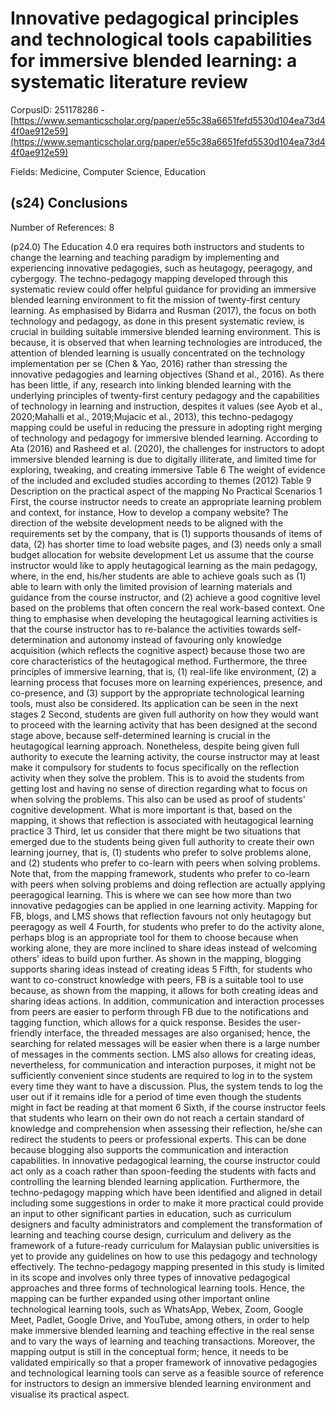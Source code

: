 # Innovative pedagogical principles and technological tools capabilities for immersive blended learning: a systematic literature review

CorpusID: 251178286 - [https://www.semanticscholar.org/paper/e55c38a6651fefd5530d104ea73d44f0ae912e59](https://www.semanticscholar.org/paper/e55c38a6651fefd5530d104ea73d44f0ae912e59)

Fields: Medicine, Computer Science, Education

## (s24) Conclusions
Number of References: 8

(p24.0) The Education 4.0 era requires both instructors and students to change the learning and teaching paradigm by implementing and experiencing innovative pedagogies, such as heutagogy, peeragogy, and cybergogy. The techno-pedagogy mapping developed through this systematic review could offer helpful guidance for providing an immersive blended learning environment to fit the mission of twenty-first century learning. As emphasised by Bidarra and Rusman (2017), the focus on both technology and pedagogy, as done in this present systematic review, is crucial in building suitable immersive blended learning environment. This is because, it is observed that when learning technologies are introduced, the attention of blended learning is usually concentrated on the technology implementation per se (Chen & Yao, 2016) rather than stressing the innovative pedagogies and learning objectives (Shand et al., 2016). As there has been little, if any, research into linking blended learning with the underlying principles of twenty-first century pedagogy and the capabilities of technology in learning and instruction, despites it values (see Ayob et al., 2020;Mahalli et al., 2019;Mujacic et al., 2013), this techno-pedagogy mapping could be useful in reducing the pressure in adopting right merging of technology and pedagogy for immersive blended learning. According to Ata (2016) and Rasheed et al. (2020), the challenges for instructors to adopt immersive blended learning is due to digitally illiterate, and limited time for exploring, tweaking, and creating immersive Table 6 The weight of evidence of the included and excluded studies according to themes   (2012) Table 9 Description on the practical aspect of the mapping No Practical Scenarios 1 First, the course instructor needs to create an appropriate learning problem and context, for instance, How to develop a company website? The direction of the website development needs to be aligned with the requirements set by the company, that is (1) supports thousands of items of data, (2) has shorter time to load website pages, and (3) needs only a small budget allocation for website development Let us assume that the course instructor would like to apply heutagogical learning as the main pedagogy, where, in the end, his/her students are able to achieve goals such as (1) able to learn with only the limited provision of learning materials and guidance from the course instructor, and (2) achieve a good cognitive level based on the problems that often concern the real work-based context. One thing to emphasise when developing the heutagogical learning activities is that the course instructor has to re-balance the activities towards self-determination and autonomy instead of favouring only knowledge acquisition (which reflects the cognitive aspect) because those two are core characteristics of the heutagogical method. Furthermore, the three principles of immersive learning, that is, (1) real-life like environment, (2) a learning process that focuses more on learning experiences, presence, and co-presence, and (3) support by the appropriate technological learning tools, must also be considered. Its application can be seen in the next stages 2 Second, students are given full authority on how they would want to proceed with the learning activity that has been designed at the second stage above, because self-determined learning is crucial in the heutagogical learning approach. Nonetheless, despite being given full authority to execute the learning activity, the course instructor may at least make it compulsory for students to focus specifically on the reflection activity when they solve the problem. This is to avoid the students from getting lost and having no sense of direction regarding what to focus on when solving the problems. This also can be used as proof of students' cognitive development. What is more important is that, based on the mapping, it shows that reflection is associated with heutagogical learning practice 3 Third, let us consider that there might be two situations that emerged due to the students being given full authority to create their own learning journey, that is, (1) students who prefer to solve problems alone, and (2) students who prefer to co-learn with peers when solving problems. Note that, from the mapping framework, students who prefer to co-learn with peers when solving problems and doing reflection are actually applying peeragogical learning. This is where we can see how more than two innovative pedagogies can be applied in one learning activity. Mapping for FB, blogs, and LMS shows that reflection favours not only heutagogy but peeragogy as well 4 Fourth, for students who prefer to do the activity alone, perhaps blog is an appropriate tool for them to choose because when working alone, they are more inclined to share ideas instead of welcoming others' ideas to build upon further. As shown in the mapping, blogging supports sharing ideas instead of creating ideas 5 Fifth, for students who want to co-construct knowledge with peers, FB is a suitable tool to use because, as shown from the mapping, it allows for both creating ideas and sharing ideas actions. In addition, communication and interaction processes from peers are easier to perform through FB due to the notifications and tagging function, which allows for a quick response. Besides the user-friendly interface, the threaded messages are also organised; hence, the searching for related messages will be easier when there is a large number of messages in the comments section. LMS also allows for creating ideas, nevertheless, for communication and interaction purposes, it might not be sufficiently convenient since students are required to log in to the system every time they want to have a discussion. Plus, the system tends to log the user out if it remains idle for a period of time even though the students might in fact be reading at that moment 6 Sixth, if the course instructor feels that students who learn on their own do not reach a certain standard of knowledge and comprehension when assessing their reflection, he/she can redirect the students to peers or professional experts. This can be done because blogging also supports the communication and interaction capabilities. In innovative pedagogical learning, the course instructor could act only as a coach rather than spoon-feeding the students with facts and controlling the learning blended learning application. Furthermore, the techno-pedagogy mapping which have been identified and aligned in detail including some suggestions in order to make it more practical could provide an input to other significant parties in education, such as curriculum designers and faculty administrators and complement the transformation of learning and teaching course design, curriculum and delivery as the framework of a future-ready curriculum for Malaysian public universities is yet to provide any guidelines on how to use this pedagogy and technology effectively. The techno-pedagogy mapping presented in this study is limited in its scope and involves only three types of innovative pedagogical approaches and three forms of technological learning tools. Hence, the mapping can be further expanded using other important online technological learning tools, such as WhatsApp, Webex, Zoom, Google Meet, Padlet, Google Drive, and YouTube, among others, in order to help make immersive blended learning and teaching effective in the real sense and to vary the ways of learning and teaching transactions. Moreover, the mapping output is still in the conceptual form; hence, it needs to be validated empirically so that a proper framework of innovative pedagogies and technological learning tools can serve as a feasible source of reference for instructors to design an immersive blended learning environment and visualise its practical aspect.
